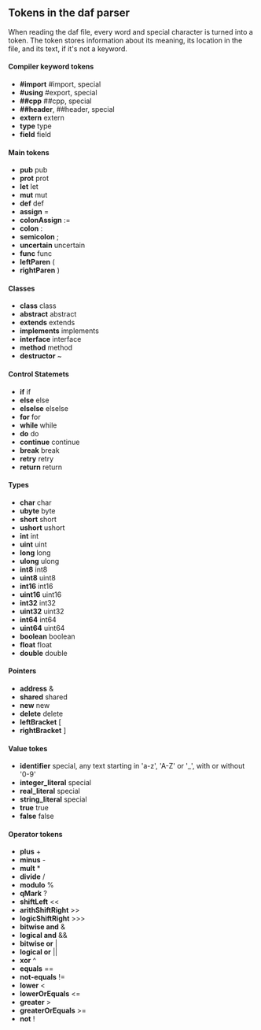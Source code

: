 ## Tokens in the daf parser
When reading the daf file, every word and special character is turned into a token.
The token stores information about its meaning, its location in the file, and its text, if it's not a keyword.

#### Compiler keyword tokens
* **#import** #import, special
* **#using** #export, special
* **##cpp** ##cpp, special
* **##header**, ##header, special
* **extern** extern
* **type** type
* **field** field

#### Main tokens
* **pub** pub
* **prot** prot
* **let** let
* **mut** mut
* **def** def
* **assign** =
* **colonAssign** :=
* **colon** :
* **semicolon** ;
* **uncertain** uncertain
* **func** func
* **leftParen** (
* **rightParen** )

#### Classes
* **class** class
* **abstract** abstract
* **extends** extends
* **implements** implements
* **interface** interface
* **method** method
* **destructor** ~

#### Control Statemets
* **if** if
* **else** else
* **elselse** elselse
* **for** for
* **while** while
* **do** do
* **continue** continue
* **break** break
* **retry** retry
* **return** return

#### Types
* **char** char
* **ubyte** byte
* **short** short
* **ushort** ushort
* **int** int
* **uint** uint
* **long** long
* **ulong** ulong
* **int8** int8
* **uint8** uint8
* **int16** int16
* **uint16** uint16
* **int32** int32
* **uint32** uint32
* **int64** int64
* **uint64** uint64
* **boolean** boolean
* **float** float
* **double** double

#### Pointers
* **address** &
* **shared** shared
* **new** new
* **delete** delete
* **leftBracket** \[
* **rightBracket** \]

#### Value tokes
* **identifier** special, any text starting in 'a-z', 'A-Z' or '_', with or without '0-9'
* **integer_literal** special
* **real_literal** special
* **string_literal** special
* **true** true
* **false** false

#### Operator tokens
* **plus** +
* **minus** -
* **mult** *
* **divide** /
* **modulo** %
* **qMark** ?
* **shiftLeft** <<
* **arithShiftRight** >>
* **logicShiftRight** >>>
* **bitwise and** &
* **logical and** &&
* **bitwise or** |
* **logical or** ||
* **xor** ^
* **equals** ==
* **not-equals** !=
* **lower** <
* **lowerOrEquals** <=
* **greater** >
* **greaterOrEquals** >=
* **not** !
